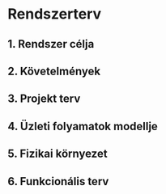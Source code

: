 # ﻿Rendszerterv

## 1. Rendszer célja

## 2. Követelmények

## 3. Projekt terv

## 4. Üzleti folyamatok modellje

## 5. Fizikai környezet

## 6. Funkcionális terv
